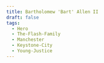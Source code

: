 ```yaml
---
title: Bartholomew 'Bart' Allen II
draft: false
tags:
  - Hero
  - The-Flash-Family
  - Manchester
  - Keystone-City
  - Young-Justice
---
```

